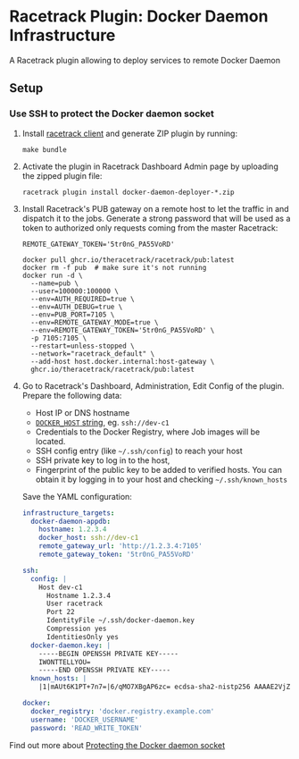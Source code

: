 # Racetrack Plugin: Docker Daemon Infrastructure

A Racetrack plugin allowing to deploy services to remote Docker Daemon

## Setup

### Use SSH to protect the Docker daemon socket

1.  Install [racetrack client](https://pypi.org/project/racetrack-client/) and generate ZIP plugin by running:
    ```shell
    make bundle
    ```

2.  Activate the plugin in Racetrack Dashboard Admin page by uploading the zipped plugin file:
    ```shell
    racetrack plugin install docker-daemon-deployer-*.zip
    ```

3.  Install Racetrack's PUB gateway on a remote host to let the traffic in and dispatch it to the jobs.
    Generate a strong password that will be used as a token to authorized only requests coming from the master Racetrack:
    ```shell
    REMOTE_GATEWAY_TOKEN='5tr0nG_PA55VoRD'
    ```
    ```shell
    docker pull ghcr.io/theracetrack/racetrack/pub:latest
    docker rm -f pub  # make sure it's not running
    docker run -d \
      --name=pub \
      --user=100000:100000 \
      --env=AUTH_REQUIRED=true \
      --env=AUTH_DEBUG=true \
      --env=PUB_PORT=7105 \
      --env=REMOTE_GATEWAY_MODE=true \
      --env=REMOTE_GATEWAY_TOKEN='5tr0nG_PA55VoRD' \
      -p 7105:7105 \
      --restart=unless-stopped \
      --network="racetrack_default" \
      --add-host host.docker.internal:host-gateway \
      ghcr.io/theracetrack/racetrack/pub:latest
    ```

4.  Go to Racetrack's Dashboard, Administration, Edit Config of the plugin.
    Prepare the following data:
    
    - Host IP or DNS hostname
    - [`DOCKER_HOST` string](https://docs.docker.com/engine/security/protect-access/), eg. `ssh://dev-c1`
    - Credentials to the Docker Registry, where Job images will be located.
    - SSH config entry (like `~/.ssh/config`) to reach your host
    - SSH private key to log in to the host,
    - Fingerprint of the public key to be added to verified hosts.
      You can obtain it by logging in to your host and checking `~/.ssh/known_hosts`

    Save the YAML configuration:
    ```yaml
    infrastructure_targets:
      docker-daemon-appdb:
        hostname: 1.2.3.4
        docker_host: ssh://dev-c1
        remote_gateway_url: 'http://1.2.3.4:7105'
        remote_gateway_token: '5tr0nG_PA55VoRD'

    ssh:
      config: |
        Host dev-c1
          Hostname 1.2.3.4
          User racetrack
          Port 22
          IdentityFile ~/.ssh/docker-daemon.key
          Compression yes
          IdentitiesOnly yes
      docker-daemon.key: |
        -----BEGIN OPENSSH PRIVATE KEY-----
        IWONTTELLYOU=
        -----END OPENSSH PRIVATE KEY-----
      known_hosts: |
        |1|mAUt6K1PT+7n7=|6/qMO7XBgAP6zc= ecdsa-sha2-nistp256 AAAAE2VjZHNhLXNoYTItbmlzdHAyNTYAAAAIbmlzdHAyNTYAAABBBDv22Cz4NasgSXblP57I=
    
    docker: 
      docker_registry: 'docker.registry.example.com'
      username: 'DOCKER_USERNAME'
      password: 'READ_WRITE_TOKEN'
    ```

Find out more about [Protecting the Docker daemon socket](https://docs.docker.com/engine/security/protect-access/)
